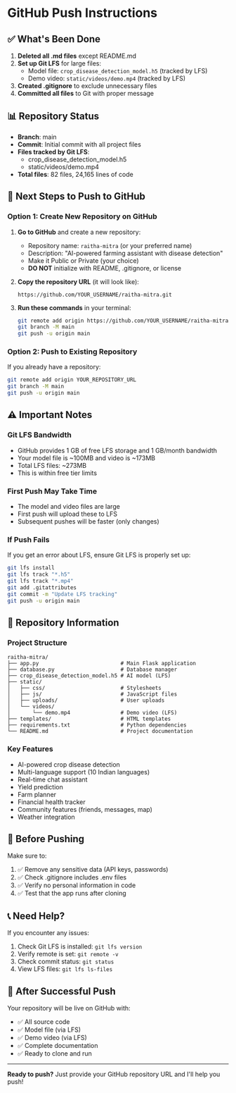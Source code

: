 # GitHub Push Instructions

## ✅ What's Been Done

1. **Deleted all .md files** except README.md
2. **Set up Git LFS** for large files:
   - Model file: `crop_disease_detection_model.h5` (tracked by LFS)
   - Demo video: `static/videos/demo.mp4` (tracked by LFS)
3. **Created .gitignore** to exclude unnecessary files
4. **Committed all files** to Git with proper message

## 📊 Repository Status

- **Branch**: main
- **Commit**: Initial commit with all project files
- **Files tracked by Git LFS**: 
  - crop_disease_detection_model.h5
  - static/videos/demo.mp4
- **Total files**: 82 files, 24,165 lines of code

## 🚀 Next Steps to Push to GitHub

### Option 1: Create New Repository on GitHub

1. **Go to GitHub** and create a new repository:
   - Repository name: `raitha-mitra` (or your preferred name)
   - Description: "AI-powered farming assistant with disease detection"
   - Make it Public or Private (your choice)
   - **DO NOT** initialize with README, .gitignore, or license

2. **Copy the repository URL** (it will look like):
   ```
   https://github.com/YOUR_USERNAME/raitha-mitra.git
   ```

3. **Run these commands** in your terminal:
   ```bash
   git remote add origin https://github.com/YOUR_USERNAME/raitha-mitra.git
   git branch -M main
   git push -u origin main
   ```

### Option 2: Push to Existing Repository

If you already have a repository:

```bash
git remote add origin YOUR_REPOSITORY_URL
git branch -M main
git push -u origin main
```

## ⚠️ Important Notes

### Git LFS Bandwidth
- GitHub provides 1 GB of free LFS storage and 1 GB/month bandwidth
- Your model file is ~100MB and video is ~173MB
- Total LFS files: ~273MB
- This is within free tier limits

### First Push May Take Time
- The model and video files are large
- First push will upload these to LFS
- Subsequent pushes will be faster (only changes)

### If Push Fails
If you get an error about LFS, ensure Git LFS is properly set up:

```bash
git lfs install
git lfs track "*.h5"
git lfs track "*.mp4"
git add .gitattributes
git commit -m "Update LFS tracking"
git push -u origin main
```

## 📝 Repository Information

### Project Structure
```
raitha-mitra/
├── app.py                          # Main Flask application
├── database.py                     # Database manager
├── crop_disease_detection_model.h5 # AI model (LFS)
├── static/
│   ├── css/                        # Stylesheets
│   ├── js/                         # JavaScript files
│   ├── uploads/                    # User uploads
│   └── videos/
│       └── demo.mp4                # Demo video (LFS)
├── templates/                      # HTML templates
├── requirements.txt                # Python dependencies
└── README.md                       # Project documentation
```

### Key Features
- AI-powered crop disease detection
- Multi-language support (10 Indian languages)
- Real-time chat assistant
- Yield prediction
- Farm planner
- Financial health tracker
- Community features (friends, messages, map)
- Weather integration

## 🔐 Before Pushing

Make sure to:
1. ✅ Remove any sensitive data (API keys, passwords)
2. ✅ Check .gitignore includes .env files
3. ✅ Verify no personal information in code
4. ✅ Test that the app runs after cloning

## 📞 Need Help?

If you encounter any issues:
1. Check Git LFS is installed: `git lfs version`
2. Verify remote is set: `git remote -v`
3. Check commit status: `git status`
4. View LFS files: `git lfs ls-files`

## 🎉 After Successful Push

Your repository will be live on GitHub with:
- ✅ All source code
- ✅ Model file (via LFS)
- ✅ Demo video (via LFS)
- ✅ Complete documentation
- ✅ Ready to clone and run

---

**Ready to push?** Just provide your GitHub repository URL and I'll help you push!
